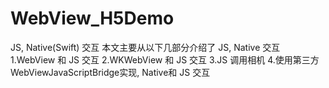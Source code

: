 # WebView_H5Demo
JS, Native(Swift) 交互
本文主要从以下几部分介绍了 JS, Native 交互
1.WebView 和 JS 交互
2.WKWebView 和 JS 交互
3.JS 调用相机
4.使用第三方WebViewJavaScriptBridge实现, Native和 JS 交互
